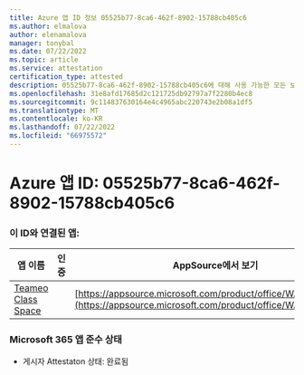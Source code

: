 ```yaml
---
title: Azure 앱 ID 정보 05525b77-8ca6-462f-8902-15788cb405c6
ms.author: elmalova
author: elenamalova
manager: tonybal
ms.date: 07/22/2022
ms.topic: article
ms.service: attestation
certification_type: attested
description: 05525b77-8ca6-462f-8902-15788cb405c6에 대해 사용 가능한 모든 보안 및 규정 준수 정보입니다.
ms.openlocfilehash: 31e8afd17685d2c121725db92797a7f2280b4ec8
ms.sourcegitcommit: 9c114837630164e4c4965abc220743e2b08a1df5
ms.translationtype: MT
ms.contentlocale: ko-KR
ms.lasthandoff: 07/22/2022
ms.locfileid: "66975572"
---
```

# <a name="azure-app-id-05525b77-8ca6-462f-8902-15788cb405c6"></a>Azure 앱 ID: 05525b77-8ca6-462f-8902-15788cb405c6


### <a name="apps-associated-with-this-id"></a>이 ID와 연결된 앱:
| **앱 이름** | **인증** | **AppSource에서 보기** |
|--------------|---------------|-----------------------|
| [Teameo Class Space](../forward/WA200003630.md) |  | [https://appsource.microsoft.com/product/office/WA200003630](https://appsource.microsoft.com/product/office/WA200003630) |

### <a name="microsoft-365-app-compliance-status"></a>Microsoft 365 앱 준수 상태
- 게시자 Attestaton 상태: 완료됨
